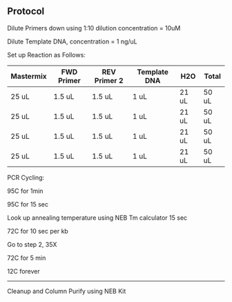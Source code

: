 ## Protocol 

Dilute Primers down using 1:10 dilution concentration = 10uM

Dilute Template DNA, concentration = 1 ng/uL

Set up Reaction as Follows:

| Mastermix | FWD Primer | REV Primer 2 | Template DNA | H2O | Total 
| ----- | ----- | ----- | ----- | ----- | ----- | 
| 25 uL | 1.5 uL | 1.5 uL | 1 uL | 21 uL | 50 uL |
| 25 uL | 1.5 uL | 1.5 uL | 1 uL | 21 uL | 50 uL |
| 25 uL | 1.5 uL | 1.5 uL | 1 uL | 21 uL | 50 uL |
| 25 uL | 1.5 uL | 1.5 uL | 1 uL | 21 uL | 50 uL |

PCR Cycling: 

95C for 1min 

95C for 15 sec 

Look up annealing temperature using NEB Tm calculator 15 sec 

72C for 10 sec per kb

Go to step 2, 35X 

72C for 5 min 

12C forever

------------------------------------------------------------------------------------ 

Cleanup and Column Purify using NEB Kit 






